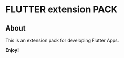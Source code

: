 # FLUTTER extension PACK

## About
This is an extension pack for developing Flutter Apps.

**Enjoy!**
